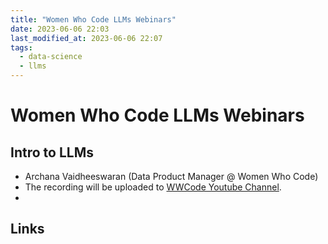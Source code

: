 ```yaml
---
title: "Women Who Code LLMs Webinars"
date: 2023-06-06 22:03
last_modified_at: 2023-06-06 22:07
tags:
  - data-science
  - llms
---
```


### 

# Women Who Code LLMs Webinars

## Intro to LLMs

* Archana Vaidheeswaran (Data Product Manager @ Women Who Code)
* The recording will be uploaded to [WWCode Youtube Channel](https://www.youtube.com/c/WomenWhoCodeGlobal).
* 

## Links


